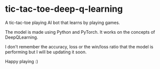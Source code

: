 # tic-tac-toe-deep-q-learning

A tic-tac-toe playing AI bot that learns by playing games.

The model is made using Python and PyTorch. It works on the concepts of DeepQLearning.

I don't remember the accuracy, loss or the win/loss ratio that the model is performing but I will be updating it soon.

Happy playing :)
